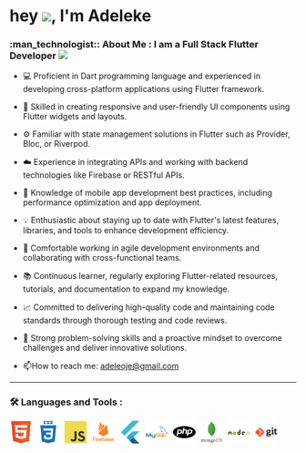 <h1>
  hey
  <img src="https://media.giphy.com/media/hvRJCLFzcasrR4ia7z/giphy.gif" width="30px"/>, I'm Adeleke
</h1>
<h3>
:man_technologist:: About Me :
I am a Full Stack Flutter Developer <img src="https://media.giphy.com/media/WUlplcMpOCEmTGBtBW/giphy.gif" width="30">
</h3>


- :computer: Proficient in Dart programming language and experienced in developing cross-platform applications using Flutter framework.
  
- :rocket: Skilled in creating responsive and user-friendly UI components using Flutter widgets and layouts.

- :gear: Familiar with state management solutions in Flutter such as Provider, Bloc, or Riverpod.

- :cloud: Experience in integrating APIs and working with backend technologies like Firebase or RESTful APIs.
  
- :iphone: Knowledge of mobile app development best practices, including performance optimization and app deployment.

- :bulb: Enthusiastic about staying up to date with Flutter's latest features, libraries, and tools to enhance development efficiency.

- :construction_worker: Comfortable working in agile development environments and collaborating with cross-functional teams.

- :books: Continuous learner, regularly exploring Flutter-related resources, tutorials, and documentation to expand my knowledge.

- :chart_with_upwards_trend: Committed to delivering high-quality code and maintaining code standards through thorough testing and code reviews.

- :handshake: Strong problem-solving skills and a proactive mindset to overcome challenges and deliver innovative solutions.
  
- :mailbox:How to reach me: adeleoje@gmail.com

---

### :hammer_and_wrench: Languages and Tools :
<div>
  <img src="https://github.com/devicons/devicon/blob/master/icons/html5/html5-original.svg" title="HTML5" alt="HTML" width="40" height="40"/>&nbsp;
  <img src="https://github.com/devicons/devicon/blob/master/icons/css3/css3-plain-wordmark.svg"  title="CSS3" alt="CSS" width="40" height="40"/>&nbsp;
  <img src="https://github.com/devicons/devicon/blob/master/icons/javascript/javascript-original.svg" title="JavaScript" alt="JavaScript" width="40" height="40"/>&nbsp;
  <img src="https://github.com/devicons/devicon/blob/master/icons/firebase/firebase-plain-wordmark.svg" title="Firebase" alt="Firebase" width="40" height="40"/>&nbsp;
  <img src="https://github.com/devicons/devicon/blob/master/icons/flutter/flutter-original.svg" title="Flutter" alt="Flutter" width="40" height="40"/>&nbsp;
  <img src="https://github.com/devicons/devicon/blob/master/icons/mysql/mysql-original-wordmark.svg" title="MySQL"  alt="MySQL" width="40" height="40"/>&nbsp;
  <img src="https://github.com/devicons/devicon/blob/master/icons/php/php-plain.svg"  title="Php" alt="php" width="40" height="40"/>&nbsp;
  <img src="https://github.com/devicons/devicon/blob/master/icons/mongodb/mongodb-original-wordmark.svg"  title="MongoDB" alt="MongoDB" width="40" height="40"/>&nbsp;
  <img src="https://github.com/devicons/devicon/blob/master/icons/nodejs/nodejs-original-wordmark.svg" title="NodeJS" alt="NodeJS" width="40" height="40"/>&nbsp;
  <img src="https://github.com/devicons/devicon/blob/master/icons/git/git-original-wordmark.svg" title="Git" **alt="Git" width="40" height="40"/>
</div>  

<!--
**Lakesyd5/Lakesyd5** is a ✨ _special_ ✨ repository because its `README.md` (this file) appears on your GitHub profile.

Here are some ideas to get you started:

- 🔭 I’m currently working on ...
- 🌱 I’m currently learning ...
- 👯 I’m looking to collaborate on ...
- 🤔 I’m looking for help with ...
- 💬 Ask me about ...
- 📫 How to reach me: ...
- 😄 Pronouns: ...
- ⚡ Fun fact: ...
-->
